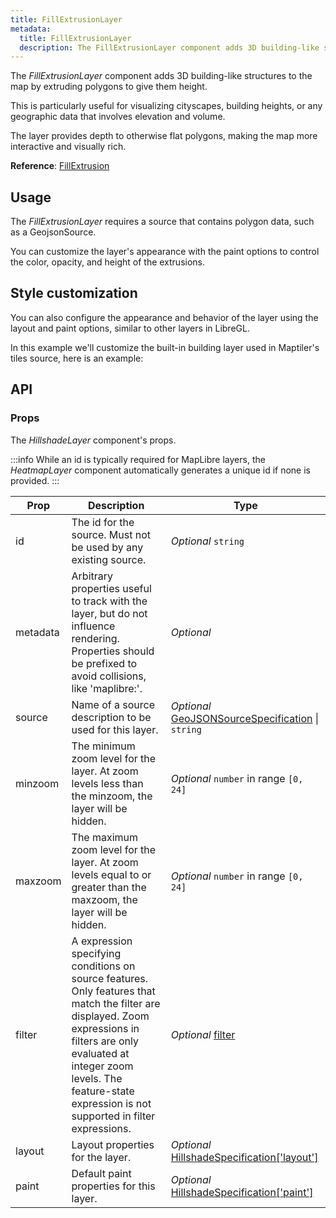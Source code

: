 ```yaml
---
title: FillExtrusionLayer
metadata:
  title: FillExtrusionLayer
  description: The FillExtrusionLayer component adds 3D building-like structures to the map by extruding polygons to give them height.
---
```


The *FillExtrusionLayer* component adds 3D building-like structures to the map by extruding polygons to give them height.

This is particularly useful for visualizing cityscapes, building heights, or any geographic data that involves elevation and volume.

The layer provides depth to otherwise flat polygons, making the map more interactive and visually rich.

**Reference**: [FillExtrusion](https://maplibre.org/maplibre-style-spec/layers/#fill-extrusion)

## Usage

The *FillExtrusionLayer* requires a source that contains polygon data, such as a GeojsonSource.

You can customize the layer's appearance with the paint options to control the color, opacity, and height of the extrusions.

<example id="layers/fill-extrusion" />

## Style customization

You can also configure the appearance and behavior of the layer using the layout and paint options, similar to other layers in LibreGL.

In this example we'll customize the built-in building layer used in Maptiler's tiles source, here is an example:

<example id="layers/fill-extrusion-style" />

<!-- ## Style customization

You can also configure the appearance and behavior of the layer using the layout and paint options, similar to other layers in LibreGL.

<example id="layers/hillshade-style" />

## Toggle layer visibility

You can programmatically control the visibility of the hillshade layer on the map using the exposed `toggle()` method.

This method toggles the layer’s visibility by interacting with MapLibre’s `setLayoutProperty()` function.

Behind the scenes, it adjusts the visibility property of the hillshade layer between `visible` and `none`.

<example id="layers/hillshade-visibility" /> -->

## API

### Props

The *HillshadeLayer* component's props.

:::info
While an id is typically required for MapLibre layers, the *HeatmapLayer* component automatically generates a unique id if none is provided.
:::

| Prop  | Description                                                                                                                                | Type |
|-------|--------------------------------------------------------------------------------------------------------------------------------------------|------|
| id    | The id for the source. Must not be used by any existing source.                                                                            | *Optional* `string` |
| metadata | Arbitrary properties useful to track with the layer, but do not influence rendering. Properties should be prefixed to avoid collisions, like 'maplibre:'. | *Optional* |
| source | Name of a source description to be used for this layer. | *Optional* [GeoJSONSourceSpecification](https://maplibre.org/maplibre-style-spec/sources/#geojson) \| `string` |
| minzoom | The minimum zoom level for the layer. At zoom levels less than the minzoom, the layer will be hidden. | *Optional* `number` in range `[0, 24]` |
| maxzoom | The maximum zoom level for the layer. At zoom levels equal to or greater than the maxzoom, the layer will be hidden. | *Optional* `number` in range `[0, 24]` |
| filter | A expression specifying conditions on source features. Only features that match the filter are displayed. Zoom expressions in filters are only evaluated at integer zoom levels. The feature-state expression is not supported in filter expressions. | *Optional* [filter](https://maplibre.org/maplibre-style-spec/expressions) |
| layout | Layout properties for the layer. | *Optional* [HillshadeSpecification['layout']](https://maplibre.org/maplibre-style-spec/layers/#circle-sort-key) |
| paint | Default paint properties for this layer. | *Optional* [HillshadeSpecification['paint']](https://maplibre.org/maplibre-style-spec/layers/#circle-radius) |
